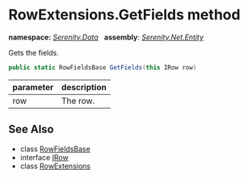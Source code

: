 # RowExtensions.GetFields method
**namespace:** *[Serenity.Data](../../README.md#serenity.data-namespace)*   **assembly**: *[Serenity.Net.Entity](../../README.md)*

Gets the fields.

```csharp
public static RowFieldsBase GetFields(this IRow row)
```

| parameter | description |
| --- | --- |
| row | The row. |

## See Also

* class [RowFieldsBase](../RowFieldsBase.md)
* interface [IRow](../IRow.md)
* class [RowExtensions](../RowExtensions.md)